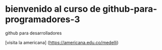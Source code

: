 # bienvenido al curso de github-para-programadores-3

github para desarrolladores

[visita la americana] (https://americana.edu.co/medelli)

